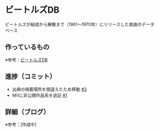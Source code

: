 # ビートルズDB

ビートルズが結成から解散まで（1961〜1970年）にリリースした楽曲のデータベース

## 作っているもの

※参考：[ビートルズDB](https://beatles-db.vercel.app/)

## 進捗（コミット）

- 出典の掲載場所を間違えたため移動 [#3](https://github.com/ryo-i/beatles-db/issues/3)
- MVに非公開作品系を追記 [#1](https://github.com/ryo-i/beatles-db/issues/1)

## 詳細（ブログ）

※参考：[作成中]